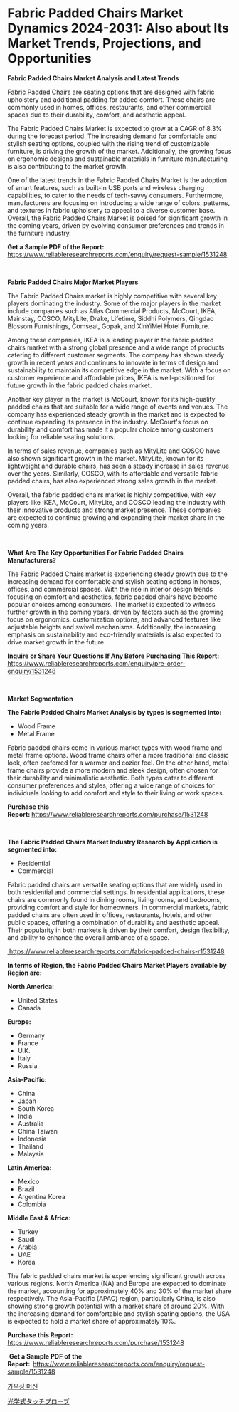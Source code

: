 <p><h1>Fabric Padded Chairs Market Dynamics 2024-2031: Also about Its Market Trends, Projections, and Opportunities</h1></p><p><strong>Fabric Padded Chairs Market Analysis and Latest Trends</strong></p>
<p><p>Fabric Padded Chairs are seating options that are designed with fabric upholstery and additional padding for added comfort. These chairs are commonly used in homes, offices, restaurants, and other commercial spaces due to their durability, comfort, and aesthetic appeal.</p><p>The Fabric Padded Chairs Market is expected to grow at a CAGR of 8.3% during the forecast period. The increasing demand for comfortable and stylish seating options, coupled with the rising trend of customizable furniture, is driving the growth of the market. Additionally, the growing focus on ergonomic designs and sustainable materials in furniture manufacturing is also contributing to the market growth.</p><p>One of the latest trends in the Fabric Padded Chairs Market is the adoption of smart features, such as built-in USB ports and wireless charging capabilities, to cater to the needs of tech-savvy consumers. Furthermore, manufacturers are focusing on introducing a wide range of colors, patterns, and textures in fabric upholstery to appeal to a diverse customer base. Overall, the Fabric Padded Chairs Market is poised for significant growth in the coming years, driven by evolving consumer preferences and trends in the furniture industry.</p></p>
<p><strong>Get a Sample PDF of the Report:&nbsp;</strong> <a href="https://www.reliableresearchreports.com/enquiry/request-sample/1531248">https://www.reliableresearchreports.com/enquiry/request-sample/1531248</a></p>
<p>&nbsp;</p>
<p><strong>Fabric Padded Chairs Major Market Players</strong></p>
<p><p>The Fabric Padded Chairs market is highly competitive with several key players dominating the industry. Some of the major players in the market include companies such as Atlas Commercial Products, McCourt, IKEA, Mainstay, COSCO, MityLite, Drake, Lifetime, Siddhi Polymers, Qingdao Blossom Furnishings, Comseat, Gopak, and XinYiMei Hotel Furniture.</p><p>Among these companies, IKEA is a leading player in the fabric padded chairs market with a strong global presence and a wide range of products catering to different customer segments. The company has shown steady growth in recent years and continues to innovate in terms of design and sustainability to maintain its competitive edge in the market. With a focus on customer experience and affordable prices, IKEA is well-positioned for future growth in the fabric padded chairs market.</p><p>Another key player in the market is McCourt, known for its high-quality padded chairs that are suitable for a wide range of events and venues. The company has experienced steady growth in the market and is expected to continue expanding its presence in the industry. McCourt's focus on durability and comfort has made it a popular choice among customers looking for reliable seating solutions.</p><p>In terms of sales revenue, companies such as MityLite and COSCO have also shown significant growth in the market. MityLite, known for its lightweight and durable chairs, has seen a steady increase in sales revenue over the years. Similarly, COSCO, with its affordable and versatile fabric padded chairs, has also experienced strong sales growth in the market.</p><p>Overall, the fabric padded chairs market is highly competitive, with key players like IKEA, McCourt, MityLite, and COSCO leading the industry with their innovative products and strong market presence. These companies are expected to continue growing and expanding their market share in the coming years.</p></p>
<p>&nbsp;</p>
<p><strong>What Are The Key Opportunities For Fabric Padded Chairs Manufacturers?</strong></p>
<p><p>The Fabric Padded Chairs market is experiencing steady growth due to the increasing demand for comfortable and stylish seating options in homes, offices, and commercial spaces. With the rise in interior design trends focusing on comfort and aesthetics, fabric padded chairs have become popular choices among consumers. The market is expected to witness further growth in the coming years, driven by factors such as the growing focus on ergonomics, customization options, and advanced features like adjustable heights and swivel mechanisms. Additionally, the increasing emphasis on sustainability and eco-friendly materials is also expected to drive market growth in the future.</p></p>
<p><strong>Inquire or Share Your Questions If Any Before Purchasing This Report:</strong> <a href="https://www.reliableresearchreports.com/enquiry/pre-order-enquiry/1531248">https://www.reliableresearchreports.com/enquiry/pre-order-enquiry/1531248</a></p>
<p>&nbsp;</p>
<p><strong>Market Segmentation</strong></p>
<p><strong>The Fabric Padded Chairs Market Analysis by types is segmented into:</strong></p>
<p><ul><li>Wood Frame</li><li>Metal Frame</li></ul></p>
<p><p>Fabric padded chairs come in various market types with wood frame and metal frame options. Wood frame chairs offer a more traditional and classic look, often preferred for a warmer and cozier feel. On the other hand, metal frame chairs provide a more modern and sleek design, often chosen for their durability and minimalistic aesthetic. Both types cater to different consumer preferences and styles, offering a wide range of choices for individuals looking to add comfort and style to their living or work spaces.</p></p>
<p><strong>Purchase this Report:&nbsp;</strong><a href="https://www.reliableresearchreports.com/purchase/1531248">https://www.reliableresearchreports.com/purchase/1531248</a></p>
<p>&nbsp;</p>
<p><strong>The Fabric Padded Chairs Market Industry Research by Application is segmented into:</strong></p>
<p><ul><li>Residential</li><li>Commercial</li></ul></p>
<p><p>Fabric padded chairs are versatile seating options that are widely used in both residential and commercial settings. In residential applications, these chairs are commonly found in dining rooms, living rooms, and bedrooms, providing comfort and style for homeowners. In commercial markets, fabric padded chairs are often used in offices, restaurants, hotels, and other public spaces, offering a combination of durability and aesthetic appeal. Their popularity in both markets is driven by their comfort, design flexibility, and ability to enhance the overall ambiance of a space.</p></p>
<p><a href="https://www.reliableresearchreports.com/fabric-padded-chairs-r1531248">&nbsp;https://www.reliableresearchreports.com/fabric-padded-chairs-r1531248</a></p>
<p><strong>In terms of Region, the Fabric Padded Chairs Market Players available by Region are:</strong></p>
<p>
    <p> <strong> North America: </strong>
        <ul>
            <li>United States</li>
            <li>Canada</li>
        </ul>
        </p> 
    <p> <strong> Europe: </strong>
        <ul>
            <li>Germany</li>
            <li>France</li>
            <li>U.K.</li>
            <li>Italy</li>
            <li>Russia</li>
        </ul>
        </p> 
    <p> <strong> Asia-Pacific: </strong>
        <ul>
            <li>China</li>
            <li>Japan</li>
            <li>South Korea</li>
            <li>India</li>
            <li>Australia</li>
            <li>China Taiwan</li>
            <li>Indonesia</li>
            <li>Thailand</li>
            <li>Malaysia</li>
        </ul>
        </p> 
    <p> <strong> Latin America: </strong>
        <ul>
            <li>Mexico</li>
            <li>Brazil</li>
            <li>Argentina Korea</li>
            <li>Colombia</li>
        </ul>
        </p> 
    <p> <strong> Middle East & Africa: </strong>
        <ul>
            <li>Turkey</li>
            <li>Saudi</li>
            <li>Arabia</li>
            <li>UAE</li>
            <li>Korea</li>
        </ul>
    </p>
    </p>
<p><p>The fabric padded chairs market is experiencing significant growth across various regions. North America (NA) and Europe are expected to dominate the market, accounting for approximately 40% and 30% of the market share respectively. The Asia-Pacific (APAC) region, particularly China, is also showing strong growth potential with a market share of around 20%. With the increasing demand for comfortable and stylish seating options, the USA is expected to hold a market share of approximately 10%.</p></p>
<p><strong>Purchase this Report: </strong><a href="https://www.reliableresearchreports.com/purchase/1531248">https://www.reliableresearchreports.com/purchase/1531248</a></p>
<p>&nbsp;<strong>Get a Sample PDF of the Report:&nbsp;&nbsp;</strong><a href="https://www.reliableresearchreports.com/enquiry/request-sample/1531248">https://www.reliableresearchreports.com/enquiry/request-sample/1531248</a></p>
<p><strong></strong></p>
<p><p><a href="https://medium.com/@soloncarter42/%EA%B3%B5%EA%B5%AC-%EA%B8%B0%EA%B3%84-%EC%8B%9C%EC%9E%A5-%EA%B7%9C%EB%AA%A8-%EC%A0%90%EC%9C%A0%EC%9C%A8-%EB%B0%8F-%ED%8A%B8%EB%A0%8C%EB%93%9C-%EB%B6%84%EC%84%9D-%EB%B3%B4%EA%B3%A0%EC%84%9C-%EC%B5%9C%EC%A2%85-%EC%82%AC%EC%9A%A9-%EC%9A%A9%EB%8F%84-application-i-application-ii-%EC%9B%90%EC%9E%90%EC%9E%AC%EB%B3%84-%EB%B0%8F-2031%EB%85%84%EA%B9%8C%EC%A7%80-%EC%98%88%EC%B8%A1-0f5c159f917b">가우징 머신</a></p><p><a href="https://github.com/AhmadMann1950/Market-Research-Report-List-1/blob/main/4674900140229.md">光学式タッチプローブ</a></p></p>